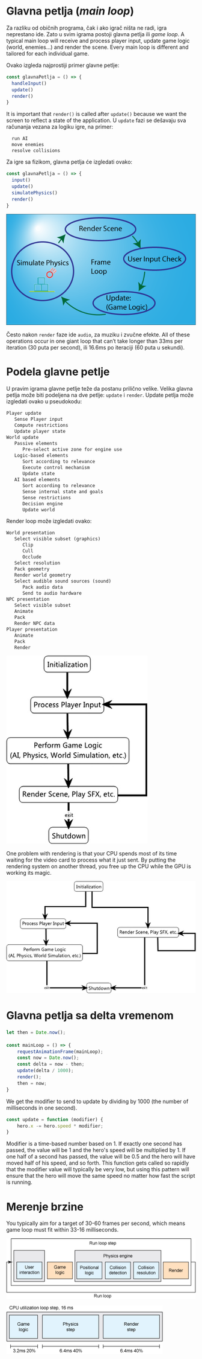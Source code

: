 # Glavna petlja (*main loop*)

Za razliku od običnih programa, čak i ako igrač ništa ne radi, igra neprestano ide. Zato u svim igrama postoji glavna petlja ili *game loop*. A typical main loop will receive and process player input, update game logic (world, enemies...) and render the scene. Every main loop is different and tailored for each individual game.

Ovako izgleda najprostiji primer glavne petlje:
```js
const glavnaPetlja = () => {
  handleInput()
  update()
  render()
}
```

It is important that `render()` is called after `update()` because we want the screen to reflect a state of the application. U `update` fazi se dešavaju sva računanja vezana za logiku igre, na primer:
```
  run AI
  move enemies
  resolve collisions
```

Za igre sa fizikom, glavna petlja će izgledati ovako:

```js
const glavnaPetlja = () => {
  input()
  update()
  simulatePhysics()
  render()
}
```

![](slike/glavna-petlja.png)

Često nakon `render` faze ide `audio`, za muziku i zvučne efekte. All of these operations occur in one giant loop that can’t take longer than 33ms per iteration (30 puta per second), ili 16.6ms po iteraciji (60 puta u sekundi).

# Podela glavne petlje

U pravim igrama glavne petlje teže da postanu prilično velike. Velika glavna petlja može biti podeljena na dve petlje: `update` i `render`. Update petlja može izgledati ovako u pseudokodu:

```
Player update
   Sense Player input
   Compute restrictions
   Update player state
World update
   Passive elements
      Pre-select active zone for engine use
   Logic-based elements
      Sort according to relevance
      Execute control mechanism
      Update state
   AI based elements
      Sort according to relevance
      Sense internal state and goals
      Sense restrictions
      Decision engine
      Update world
```

Render loop može izgledati ovako:
```
World presentation
   Select visible subset (graphics)
      Clip
      Cull
      Occlude
   Select resolution
   Pack geometry
   Render world geometry
   Select audible sound sources (sound)
      Pack audio data
      Send to audio hardware
NPC presentation
   Select visible subset
   Animate
   Pack
   Render NPC data
Player presentation
   Animate
   Pack
   Render
```

![game-loop](slike/game-loop.png)

One problem with rendering is that your CPU spends most of its time waiting for the video card to process what it just sent. By putting the rendering system on another thread, you free up the CPU while the GPU is working its magic.

![multithread-game-loop](slike/multithread-game-loop.png)

# Glavna petlja sa delta vremenom

```js
let then = Date.now();

const mainLoop = () => {
	requestAnimationFrame(mainLoop);
	const now = Date.now();
	const delta = now - then;
	update(delta / 1000);
	render();
	then = now;
}
```

We get the modifier to send to update by dividing by 1000 (the number of milliseconds in one second).

```js
const update = function (modifier) {
	hero.x -= hero.speed * modifier;
}
```

Modifier is a time-based number based on 1. If exactly one second has passed, the value will be 1 and the hero's speed will be multiplied by 1. If one half of a second has passed, the value will be 0.5 and the hero will have moved half of his speed, and so forth. This function gets called so rapidly that the modifier value will typically be very low, but using this pattern will ensure that the hero will move the same speed no matter how fast the script is running.

# Merenje brzine

You typically aim for a target of 30-60 frames per second, which means game loop must fit within 33-16 milliseconds.

![](slike/petlja.gif)

![](slike/potrosnja.gif)
